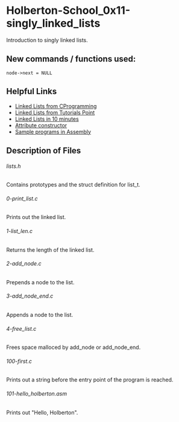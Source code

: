 # Holberton-School_0x11-singly_linked_lists
Introduction to singly linked lists.
## New commands / functions used:
``node->next = NULL`` 
## Helpful Links
* [Linked Lists from CProgramming](http://www.cprogramming.com/tutorial/c/lesson15.html)
* [Linked Lists from Tutorials Point](http://www.tutorialspoint.com/data_structures_algorithms/linked_lists_algorithm.htm)
* [Linked Lists in 10 minutes](https://www.youtube.com/watch?v=LOHBGyK3Hbs)
* [Attribute constructor](http://stackoverflow.com/questions/2053029/how-exactly-does-attribute-constructor-work)
* [Sample programs in Assembly](https://www.csee.umbc.edu/portal/help/nasm/sample_64.shtml)

## Description of Files
<h6>lists.h</h6>
Contains prototypes and the struct definition for list_t.
<h6>0-print_list.c</h6>
Prints out the linked list.
<h6>1-list_len.c</h6>
Returns the length of the linked list.
<h6>2-add_node.c</h6>
Prepends a node to the list.
<h6>3-add_node_end.c</h6>
Appends a node to the list.
<h6>4-free_list.c</h6>
Frees space malloced by add_node or add_node_end.
<h6>100-first.c</h6>
Prints out a string before the entry point of the program is reached.
<h6>101-hello_holberton.asm</h6>
Prints out "Hello, Holberton".
